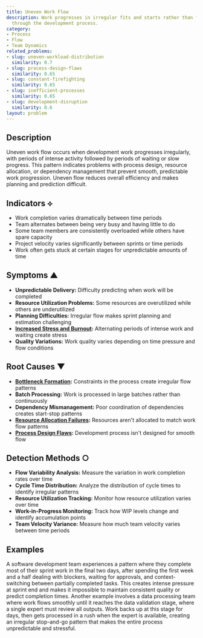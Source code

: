 ```yaml
---
title: Uneven Work Flow
description: Work progresses in irregular fits and starts rather than flowing smoothly
  through the development process.
category:
- Process
- Flow
- Team Dynamics
related_problems:
- slug: uneven-workload-distribution
  similarity: 0.7
- slug: process-design-flaws
  similarity: 0.65
- slug: constant-firefighting
  similarity: 0.65
- slug: inefficient-processes
  similarity: 0.65
- slug: development-disruption
  similarity: 0.6
layout: problem
---
```


## Description

Uneven work flow occurs when development work progresses irregularly, with periods of intense activity followed by periods of waiting or slow progress. This pattern indicates problems with process design, resource allocation, or dependency management that prevent smooth, predictable work progression. Uneven flow reduces overall efficiency and makes planning and prediction difficult.

## Indicators ⟡

- Work completion varies dramatically between time periods
- Team alternates between being very busy and having little to do
- Some team members are consistently overloaded while others have spare capacity
- Project velocity varies significantly between sprints or time periods
- Work often gets stuck at certain stages for unpredictable amounts of time

## Symptoms ▲

- **Unpredictable Delivery:** Difficulty predicting when work will be completed
- **Resource Utilization Problems:** Some resources are overutilized while others are underutilized
- **Planning Difficulties:** Irregular flow makes sprint planning and estimation challenging
- **[Increased Stress and Burnout](increased-stress-and-burnout.md):** Alternating periods of intense work and waiting create stress
- **Quality Variations:** Work quality varies depending on time pressure and flow conditions

## Root Causes ▼

- **[Bottleneck Formation](bottleneck-formation.md):** Constraints in the process create irregular flow patterns
- **Batch Processing:** Work is processed in large batches rather than continuously
- **Dependency Mismanagement:** Poor coordination of dependencies creates start-stop patterns
- **[Resource Allocation Failures](resource-allocation-failures.md):** Resources aren't allocated to match work flow patterns
- **[Process Design Flaws](process-design-flaws.md):** Development process isn't designed for smooth flow

## Detection Methods ○

- **Flow Variability Analysis:** Measure the variation in work completion rates over time
- **Cycle Time Distribution:** Analyze the distribution of cycle times to identify irregular patterns
- **Resource Utilization Tracking:** Monitor how resource utilization varies over time
- **Work-in-Progress Monitoring:** Track how WIP levels change and identify accumulation points
- **Team Velocity Variance:** Measure how much team velocity varies between time periods

## Examples

A software development team experiences a pattern where they complete most of their sprint work in the final two days, after spending the first week and a half dealing with blockers, waiting for approvals, and context-switching between partially completed tasks. This creates intense pressure at sprint end and makes it impossible to maintain consistent quality or predict completion times. Another example involves a data processing team where work flows smoothly until it reaches the data validation stage, where a single expert must review all outputs. Work backs up at this stage for days, then gets processed in a rush when the expert is available, creating an irregular stop-and-go pattern that makes the entire process unpredictable and stressful.